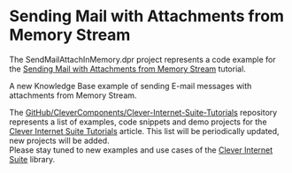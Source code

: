 # Sending Mail with Attachments from Memory Stream

The SendMailAttachInMemory.dpr project represents a code example for the [Sending Mail with Attachments from Memory Stream](https://www.clevercomponents.com/portal/kb/a121/sending-mail-with-attachments-from-memory-stream.aspx) tutorial.   

A new Knowledge Base example of sending E-mail messages with attachments from Memory Stream.   

The [GitHub/CleverComponents/Clever-Internet-Suite-Tutorials](https://github.com/CleverComponents/Clever-Internet-Suite-Tutorials) repository represents a list of examples, code snippets and demo projects for the [Clever Internet Suite Tutorials](https://www.clevercomponents.com/articles/article035/) article. This list will be periodically updated, new projects will be added.   
Please stay tuned to new examples and use cases of the [Clever Internet Suite](https://www.clevercomponents.com/products/inetsuite/) library.
